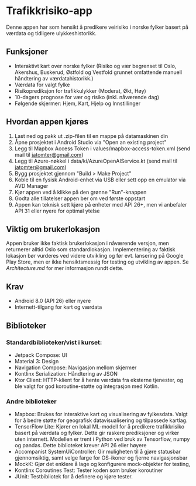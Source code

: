 # Trafikkrisiko-app
Denne appen har som hensikt å predikere veirisiko i norske fylker basert på værdata og tidligere ulykkeshistorikk.

## Funksjoner
- Interaktivt kart over norske fylker (Risiko og vær begrenset til Oslo, Akershus, Buskerud, Østfold og Vestfold grunnet omfattende manuell håndtering av værdatahistorikk.)
- Værdata for valgt fylke
- Risikoprediksjon for trafikkulykker (Moderat, Økt, Høy)
- 10-dagers prognose for vær og risiko (inkl. nåværende dag)
- Følgende skjermer: Hjem, Kart, Hjelp og Innstillinger

## Hvordan appen kjøres
1. Last ned og pakk ut .zip-filen til en mappe på datamaskinen din
2. Åpne prosjektet i Android Studio via "Open an existing project"
3. Legg til Mapbox Access Token i values/mapbox-access-token.xml (send mail til jatomter@gmail.com)
4. Legg til Azure-nøkkel i data/ki/AzureOpenAIService.kt (send mail til jatomter@gmail.com)
4. Bygg prosjektet gjennom "Build > Make Project"
5. Koble til en fysisk Android-enhet via USB eller sett opp en emulator via AVD Manager
6. Kjør appen ved å klikke på den grønne "Run"-knappen
7. Godta alle tillatelser appen ber om ved første oppstart
8. Appen kan teknisk sett kjøre på enheter med API 26+, men vi anbefaler API 31 eller nyere for optimal ytelse

## Viktig om brukerlokasjon
Appen bruker ikke faktisk brukerlokasjon i nåværende versjon, men returnerer alltid Oslo som standardlokasjon. Implementering av faktisk lokasjon bør vurderes ved videre utvikling og før evt. lansering på Google Play Store, men er ikke hensiktsmessig for testing og utvikling av appen. Se _Architecture.md_ for mer informasjon rundt dette.

## Krav
- Android 8.0 (API 26) eller nyere
- Internett-tilgang for kart og værdata

## Biblioteker
### Standardbiblioteker/vist i kurset:
- Jetpack Compose: UI
- Material 3: Design
- Navigation Compose: Navigasjon mellom skjermer
- Kontlinx Serialization: Håndtering av JSON
- Ktor Client: HTTP-klient for å hente værdata fra eksterne tjenester, og ble valgt for god koroutine-støtte og integrasjon med Kotlin.

### Andre biblioteker
- Mapbox: Brukes for interaktive kart og visualisering av fylkesdata. Valgt for å bedre støtte for geografisk datavisualisering og tilpassede kartlag.
- TensorFlow Lite: Kjører en lokal ML-modell for å predikere trafikkrisiko basert på værdata og fylker. Dette gir raskere prediksjoner og virker uten internett. Modellen er trent i Python ved bruk av Tensorflow, numpy og pandas. Dette biblioteket krever API 26 eller høyere
- Accompanist SystemUiController: Gir muligheten til å gjøre statusbar gjennomsiktig, samt velge farge for OS-ikoner og fjerne navigasjonsbar
- MockK: Gjør det enklere å lage og konfigurere mock-objekter for testing,
- Kontlinx Coroutines Test: Tester koden som bruker koroutiner
- JUnit: Testbibliotek for å definere og kjøre tester.


